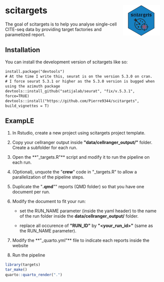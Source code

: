 # scitargets <img src="man/figures/logo.png" align="right" height="99"/>

The goal of scitargets is to help you analyse single-cell CITE-seq data by providing target factories and parametized report.

## Installation

You can install the development version of scitargets like so:

```{r}
install.package("devtools")
# At the time I write this, seurat is on the version 5.3.0 on cran.
# I force seurat 5.3.1 or higher as the 5.3.0 version is bugged when using the azimuth package
devtools::install_github("satijalab/seurat", "fix/v.5.3.1", force=TRUE)
devtools::install("https://github.com/Pierre9344/scitargets", build_vignettes = T)
```

## ExampLE

1.  In Rstudio, create a new project using scitargets project template.

2.  Copy your cellranger output inside **"data/cellranger_output/"** folder. Create a subfolder for each run.

3.  Open the \*\*"\_targets.R"\*\* script and modify it to run the pipeline on each run.

4.  (Optional), unquote the "**crew**" code in "\_targets.R" to allow a parallelization of the pipeline steps.

5.  Duplicate the "**.qmd**"" reports (QMD folder) so that you have one document per run.

6.  Modify the document to fit your run:

    -   set the RUN_NAME parameter (inside the yaml header) to the name of the run folder inside the **data/cellranger_output/** folder.

    -   replace all occurence of **"RUN_ID"** by **"\<your_run_id\>"** (same as the RUN_NAME parameter).

7.  Modify the \*\*"\_quarto.yml"\*\* file to indicate each reports inside the website

8.  Run the pipeline

``` r
library(targets)
tar_make()
quarto::quarto_render(".")
```
